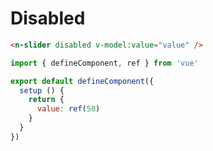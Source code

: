 # Disabled

```html
<n-slider disabled v-model:value="value" />
```

```js
import { defineComponent, ref } from 'vue'

export default defineComponent({
  setup () {
    return {
      value: ref(50)
    }
  }
})
```
